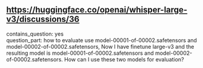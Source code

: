 ## https://huggingface.co/openai/whisper-large-v3/discussions/36

contains_question: yes  
question_part: how to evaluate use  model-00001-of-00002.safetensors and model-00002-of-00002.safetensors, Now I have finetune large-v3 and the resulting model is model-00001-of-00002.safetensors and model-00002-of-00002.safetensors. How can I use these two models for evaluation?